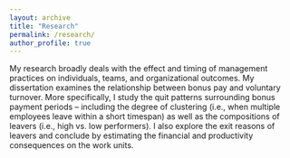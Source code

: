```yaml
---
layout: archive
title: "Research"
permalink: /research/
author_profile: true
---
```


My research broadly deals with the effect and timing of management practices on individuals, teams, and organizational outcomes. My dissertation examines the relationship between bonus pay and voluntary turnover. More specifically, I study the quit patterns surrounding bonus payment periods – including the degree of clustering (i.e., when multiple employees leave within a short timespan) as well as the compositions of leavers (i.e., high vs. low performers). I also explore the exit reasons of leavers and conclude by estimating the financial and productivity consequences on the work units.
